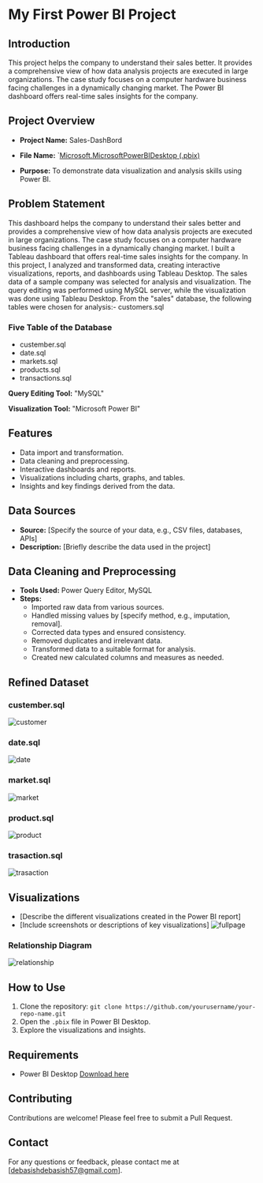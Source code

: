 # My First Power BI Project

## Introduction
This project helps the company to understand their sales better. It provides a comprehensive view of how data analysis projects are executed in large organizations. The case study focuses on a computer hardware business facing challenges in a dynamically changing market. The Power BI dashboard offers real-time sales insights for the company.

## Project Overview
- **Project Name:** Sales-DashBord
- **File Name:** `[Microsoft.MicrosoftPowerBIDesktop (.pbix)](URL)

- **Purpose:** To demonstrate data visualization and analysis skills using Power BI.

## Problem Statement
This dashboard helps the company to understand their sales better and provides a comprehensive view of how data analysis projects are executed in large organizations. The case study focuses on a computer hardware business facing challenges in a dynamically changing market. I built a Tableau dashboard that offers real-time sales insights for the company.
In this project, I analyzed and transformed data, creating interactive visualizations, reports, and dashboards using Tableau Desktop. The sales data of a sample company was selected for analysis and visualization. The query editing was performed using MySQL server, while the visualization was done using Tableau Desktop. From the "sales" database, the following tables were chosen for analysis:- customers.sql
### Five Table of the Database
- custember.sql
- date.sql
- markets.sql
- products.sql
- transactions.sql

**Query Editing Tool:** "MySQL"

**Visualization Tool:** "Microsoft Power BI"
## Features
- Data import and transformation.
- Data cleaning and preprocessing.
- Interactive dashboards and reports.
- Visualizations including charts, graphs, and tables.
- Insights and key findings derived from the data.

## Data Sources
- **Source:** [Specify the source of your data, e.g., CSV files, databases, APIs]
- **Description:** [Briefly describe the data used in the project]

## Data Cleaning and Preprocessing 
- **Tools Used:** Power Query Editor, MySQL
- **Steps:**
  - Imported raw data from various sources.
  - Handled missing values by [specify method, e.g., imputation, removal].
  - Corrected data types and ensured consistency.
  - Removed duplicates and irrelevant data.
  - Transformed data to a suitable format for analysis.
  - Created new calculated columns and measures as needed.

 ## Refined Dataset

### custember.sql

![customer](https://github.com/user-attachments/assets/b3a2b78d-9170-4421-a426-5eb80114bdcc)   

### date.sql

![date](https://github.com/user-attachments/assets/5ffe4c03-08f4-4a46-9792-c8d6655cb5fe)

### market.sql

![market](https://github.com/user-attachments/assets/79410291-ecc2-44fb-a3a4-b9b7cb48a412)

### product.sql

![product](https://github.com/user-attachments/assets/b84f75d8-bafe-46d6-b27a-3066eb135efa)

### trasaction.sql

![trasaction](https://github.com/user-attachments/assets/7cbf97f2-4694-4fd3-8799-eceb91c9c553)


## Visualizations
- [Describe the different visualizations created in the Power BI report]
- [Include screenshots or descriptions of key visualizations]
![fullpage](https://github.com/user-attachments/assets/0592f907-9661-435f-9395-2217fb468cf4)

### Relationship Diagram

![relationship](https://github.com/user-attachments/assets/9d80b661-5662-447c-9a52-0d2354620c67)

## How to Use
1. Clone the repository: `git clone https://github.com/yourusername/your-repo-name.git`
2. Open the `.pbix` file in Power BI Desktop.
3. Explore the visualizations and insights.

## Requirements
- Power BI Desktop [Download here](https://powerbi.microsoft.com/desktop/)

## Contributing
Contributions are welcome! Please feel free to submit a Pull Request.


## Contact
For any questions or feedback, please contact me at [debasishdebasish57@gmail.com].
